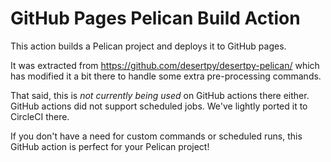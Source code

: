 # GitHub Pages Pelican Build Action

This action builds a Pelican project and deploys it to GitHub pages.

It was extracted from https://github.com/desertpy/desertpy-pelican/ which
has modified it a bit there to handle some extra pre-processing commands.

That said, this is *not currently being used* on GitHub actions there either.
GitHub actions did not support scheduled jobs. We've lightly ported it to
CircleCI there.

If you don't have a need for custom commands or scheduled runs,
this GitHub action is perfect for your Pelican project!

